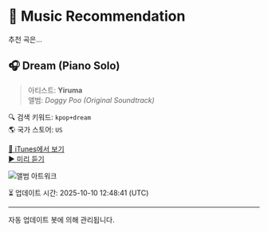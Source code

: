 
# 🎵 Music Recommendation

추천 곡은...

## 🎧 Dream (Piano Solo)  
> 아티스트: **Yiruma**  
> 앨범: _Doggy Poo (Original Soundtrack)_  

🔍 검색 키워드: `kpop+dream`  
🌎 국가 스토어: `US`

[🔗 iTunes에서 보기](https://music.apple.com/us/album/dream-piano-solo/1436679537?i=1436679705&uo=4)  
[▶️ 미리 듣기](https://audio-ssl.itunes.apple.com/itunes-assets/AudioPreview115/v4/b4/92/d3/b492d37b-983b-6987-57ef-defda7b9867a/mzaf_14804581942375337013.plus.aac.p.m4a)

![앨범 아트워크](https://is1-ssl.mzstatic.com/image/thumb/Music128/v4/c9/1f/32/c91f3245-cdf5-8393-233b-22386574a506/3000.jpg/100x100bb.jpg)

⏳ 업데이트 시간: 2025-10-10 12:48:41 (UTC)

---
자동 업데이트 봇에 의해 관리됩니다.
